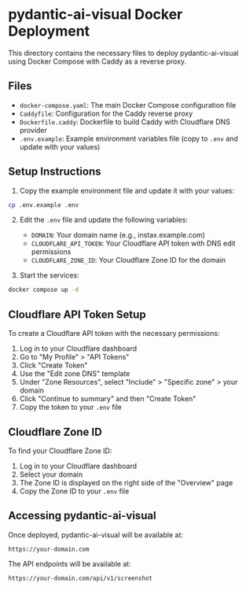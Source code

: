 # pydantic-ai-visual Docker Deployment

This directory contains the necessary files to deploy pydantic-ai-visual using Docker Compose with Caddy as a reverse proxy.

## Files

- `docker-compose.yaml`: The main Docker Compose configuration file
- `Caddyfile`: Configuration for the Caddy reverse proxy
- `Dockerfile.caddy`: Dockerfile to build Caddy with Cloudflare DNS provider
- `.env.example`: Example environment variables file (copy to `.env` and update with your values)

## Setup Instructions

1. Copy the example environment file and update it with your values:

```bash
cp .env.example .env
```

2. Edit the `.env` file and update the following variables:

   - `DOMAIN`: Your domain name (e.g., instax.example.com)
   - `CLOUDFLARE_API_TOKEN`: Your Cloudflare API token with DNS edit permissions
   - `CLOUDFLARE_ZONE_ID`: Your Cloudflare Zone ID for the domain

1. Start the services:

```bash
docker compose up -d
```

## Cloudflare API Token Setup

To create a Cloudflare API token with the necessary permissions:

1. Log in to your Cloudflare dashboard
1. Go to "My Profile" > "API Tokens"
1. Click "Create Token"
1. Use the "Edit zone DNS" template
1. Under "Zone Resources", select "Include" > "Specific zone" > your domain
1. Click "Continue to summary" and then "Create Token"
1. Copy the token to your `.env` file

## Cloudflare Zone ID

To find your Cloudflare Zone ID:

1. Log in to your Cloudflare dashboard
1. Select your domain
1. The Zone ID is displayed on the right side of the "Overview" page
1. Copy the Zone ID to your `.env` file

## Accessing pydantic-ai-visual

Once deployed, pydantic-ai-visual will be available at:

```
https://your-domain.com
```

The API endpoints will be available at:

```
https://your-domain.com/api/v1/screenshot
```
